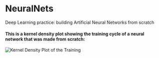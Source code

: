 # NeuralNets
Deep Learning practice: building Artificial Neural Networks from scratch

#### This is a kernel density plot showing the training cycle of a neural network that was made from scratch:

![Kernel Density Plot of the Training](https://github.com/LeanderNicolai/ArtificialNeuralNetworks/blob/master/KDP.gif)
